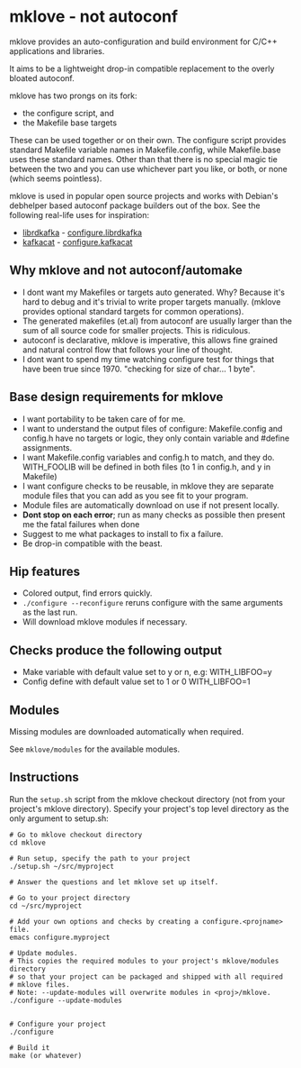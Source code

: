 mklove - not autoconf
=====================

mklove provides an auto-configuration and build environment for C/C++
applications and libraries.

It aims to be a lightweight drop-in compatible replacement to
the overly bloated autoconf.

mklove has two prongs on its fork:
 * the configure script, and
 * the Makefile base targets

These can be used together or on their own. The configure script provides
standard Makefile variable names in Makefile.config, while Makefile.base
uses these standard names. Other than that there is no special magic
tie between the two and you can use whichever part you like, or both, or none
(which seems pointless).

mklove is used in popular open source projects and works with Debian's debhelper
based autoconf package builders out of the box. See the following real-life uses
for inspiration:
 * [librdkafka](https://github.com/edenhill/librdkafka) - [configure.librdkafka](https://github.com/edenhill/librdkafka/blob/master/configure.librdkafka)
 * [kafkacat](https://github.com/edenhill/kafkacat) - [configure.kafkacat](https://github.com/edenhill/kafkacat/blob/master/configure.kafkacat)
 

Why mklove and not autoconf/automake
------------------------------------
 * I dont want my Makefiles or targets auto generated.
   Why? Because it's hard to debug and it's trivial to write proper targets
   manually. (mklove provides optional standard targets for common operations).
 * The generated makefiles (et.al) from autoconf are usually larger than the
   sum of all source code for smaller projects. This is ridiculous.
 * autoconf is declarative, mklove is imperative, this allows fine grained
   and natural control flow that follows your line of thought.
 * I dont want to spend my time watching configure test for things that
   have been true since 1970. "checking for size of char... 1 byte".


Base design requirements for mklove
-----------------------------------
 * I want portability to be taken care of for me.
 * I want to understand the output files of configure:
    Makefile.config and config.h have no targets or logic, they only contain
    variable and #define assignments.
 * I want Makefile.config variables and config.h to match, and they do.
   WITH_FOOLIB will be defined in both files (to 1 in config.h,
   and y in Makefile)
 * I want configure checks to be reusable, in mklove they are separate
   module files that you can add as you see fit to your program.
 * Module files are automatically download on use if not present locally.
 * **Dont stop on each error**; run as many checks as possible then present me
   the fatal failures when done
 * Suggest to me what packages to install to fix a failure.
 * Be drop-in compatible with the beast.

Hip features
------------
 * Colored output, find errors quickly.
 * `./configure --reconfigure` reruns configure with the same arguments
   as the last run.
 * Will download mklove modules if necessary.


Checks produce the following output
-----------------------------------
 * Make variable with default value set to y or n, e.g:
   WITH_LIBFOO=y
 * Config define with default value set to 1 or 0
   WITH_LIBFOO=1


Modules
-------

Missing modules are downloaded automatically when required.

See `mklove/modules` for the available modules.


Instructions
------------

Run the `setup.sh` script from the mklove checkout directory
(not from your project's mklove directory).
Specify your project's top level directory as the only argument to setup.sh:

````
# Go to mklove checkout directory
cd mklove

# Run setup, specify the path to your project
./setup.sh ~/src/myproject

# Answer the questions and let mklove set up itself.

# Go to your project directory
cd ~/src/myproject

# Add your own options and checks by creating a configure.<projname> file.
emacs configure.myproject

# Update modules.
# This copies the required modules to your project's mklove/modules directory
# so that your project can be packaged and shipped with all required
# mklove files.
# Note: --update-modules will overwrite modules in <proj>/mklove.
./configure --update-modules


# Configure your project
./configure

# Build it
make (or whatever)

````



